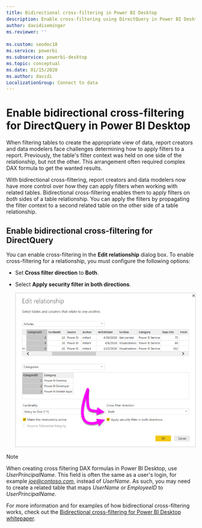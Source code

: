 ```yaml
---
title: Bidirectional cross-filtering in Power BI Desktop
description: Enable cross-filtering using DirectQuery in Power BI Desktop
author: davidiseminger
ms.reviewer: ''

ms.custom: seodec18
ms.service: powerbi
ms.subservice: powerbi-desktop
ms.topic: conceptual
ms.date: 01/15/2020
ms.author: davidi
LocalizationGroup: Connect to data
---
```

# Enable bidirectional cross-filtering for DirectQuery in Power BI Desktop

When filtering tables to create the appropriate view of data, report creators and data modelers face challenges determining how to apply filters to a report. Previously, the table's filter context was held on one side of the relationship, but not the other. This arrangement often required complex DAX formula to get the wanted results.

With bidirectional cross-filtering, report creators and data modelers now have more control over how they can apply filters when working with related tables. Bidirectional cross-filtering enables them to apply filters on *both* sides of a table relationship. You can apply the filters by propagating the filter context to a second related table on the other side of a table relationship.

## Enable bidirectional cross-filtering for DirectQuery

You can enable cross-filtering in the **Edit relationship** dialog box. To enable cross-filtering for a relationship, you must configure the following options:

* Set **Cross filter direction** to **Both**.
* Select **Apply security filter in both directions**.

  ![Configure bidirectional filtering in Power BI Desktop.](media/desktop-bidirectional-filtering/bidirectional-filtering_2.png)

> [!NOTE]
> When creating cross filtering DAX formulas in Power BI Desktop, use *UserPrincipalName*. This field is often the same as a user's login, for example <em>joe@contoso.com</em>, instead of *UserName*. As such, you may need to create a related table that maps *UserName* or *EmployeeID* to *UserPrincipalName*.

For more information and for examples of how bidirectional cross-filtering works, check out the [Bidirectional cross-filtering for Power BI Desktop whitepaper](https://download.microsoft.com/download/2/7/8/2782DF95-3E0D-40CD-BFC8-749A2882E109/Bidirectional%20cross-filtering%20in%20Analysis%20Services%202016%20and%20Power%20BI.docx).

